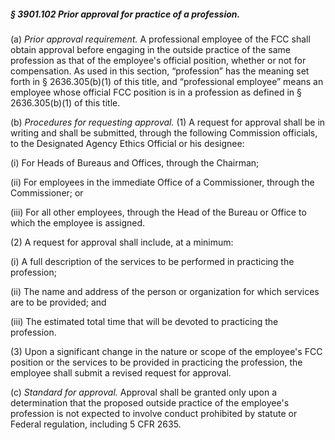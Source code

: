 ##### § 3901.102 Prior approval for practice of a profession. #####

(a) *Prior approval requirement.* A professional employee of the FCC shall obtain approval before engaging in the outside practice of the same profession as that of the employee's official position, whether or not for compensation. As used in this section, “profession” has the meaning set forth in § 2636.305(b)(1) of this title, and “professional employee” means an employee whose official FCC position is in a profession as defined in § 2636.305(b)(1) of this title.

(b) *Procedures for requesting approval.* (1) A request for approval shall be in writing and shall be submitted, through the following Commission officials, to the Designated Agency Ethics Official or his designee:

(i) For Heads of Bureaus and Offices, through the Chairman;

(ii) For employees in the immediate Office of a Commissioner, through the Commissioner; or

(iii) For all other employees, through the Head of the Bureau or Office to which the employee is assigned.

(2) A request for approval shall include, at a minimum:

(i) A full description of the services to be performed in practicing the profession;

(ii) The name and address of the person or organization for which services are to be provided; and

(iii) The estimated total time that will be devoted to practicing the profession.

(3) Upon a significant change in the nature or scope of the employee's FCC position or the services to be provided in practicing the profession, the employee shall submit a revised request for approval.

(c) *Standard for approval.* Approval shall be granted only upon a determination that the proposed outside practice of the employee's profession is not expected to involve conduct prohibited by statute or Federal regulation, including 5 CFR 2635.